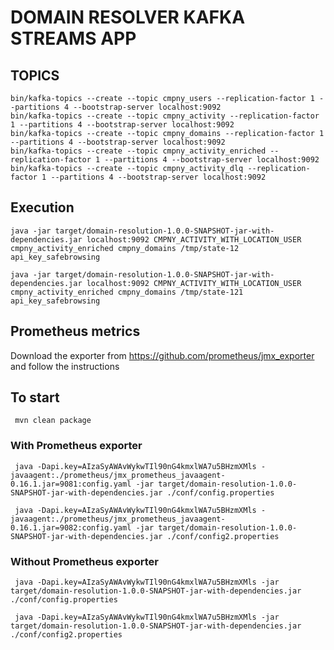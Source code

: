 # DOMAIN RESOLVER KAFKA STREAMS APP

## TOPICS

    bin/kafka-topics --create --topic cmpny_users --replication-factor 1 --partitions 4 --bootstrap-server localhost:9092
    bin/kafka-topics --create --topic cmpny_activity --replication-factor 1 --partitions 4 --bootstrap-server localhost:9092 
    bin/kafka-topics --create --topic cmpny_domains --replication-factor 1 --partitions 4 --bootstrap-server localhost:9092
    bin/kafka-topics --create --topic cmpny_activity_enriched --replication-factor 1 --partitions 4 --bootstrap-server localhost:9092
    bin/kafka-topics --create --topic cmpny_activity_dlq --replication-factor 1 --partitions 4 --bootstrap-server localhost:9092


## Execution
    
    java -jar target/domain-resolution-1.0.0-SNAPSHOT-jar-with-dependencies.jar localhost:9092 CMPNY_ACTIVITY_WITH_LOCATION_USER cmpny_activity_enriched cmpny_domains /tmp/state-12 api_key_safebrowsing
    
    java -jar target/domain-resolution-1.0.0-SNAPSHOT-jar-with-dependencies.jar localhost:9092 CMPNY_ACTIVITY_WITH_LOCATION_USER cmpny_activity_enriched cmpny_domains /tmp/state-121 api_key_safebrowsing


## Prometheus metrics

Download the exporter from https://github.com/prometheus/jmx_exporter and follow the instructions

## To start

     mvn clean package

### With Prometheus exporter

     java -Dapi.key=AIzaSyAWAvWykwTIl90nG4kmxlWA7u5BHzmXMls -javaagent:./prometheus/jmx_prometheus_javaagent-0.16.1.jar=9081:config.yaml -jar target/domain-resolution-1.0.0-SNAPSHOT-jar-with-dependencies.jar ./conf/config.properties

     java -Dapi.key=AIzaSyAWAvWykwTIl90nG4kmxlWA7u5BHzmXMls -javaagent:./prometheus/jmx_prometheus_javaagent-0.16.1.jar=9082:config.yaml -jar target/domain-resolution-1.0.0-SNAPSHOT-jar-with-dependencies.jar ./conf/config2.properties

### Without Prometheus exporter

     java -Dapi.key=AIzaSyAWAvWykwTIl90nG4kmxlWA7u5BHzmXMls -jar target/domain-resolution-1.0.0-SNAPSHOT-jar-with-dependencies.jar ./conf/config.properties

     java -Dapi.key=AIzaSyAWAvWykwTIl90nG4kmxlWA7u5BHzmXMls -jar target/domain-resolution-1.0.0-SNAPSHOT-jar-with-dependencies.jar ./conf/config2.properties